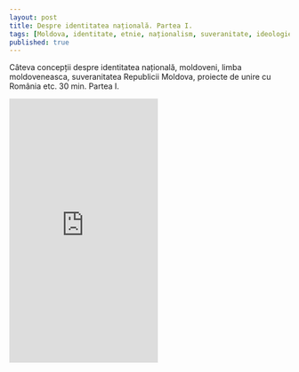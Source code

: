 ```yaml
---
layout: post
title: Despre identitatea națională. Partea I. 
tags: [Moldova, identitate, etnie, naționalism, suveranitate, ideologie, propaganda]
published: true
---
```


Câteva concepții despre identitatea națională, moldoveni, limba moldoveneasca, suveranitatea Republicii Moldova, proiecte de unire cu România etc. 30 min. Partea I. 

<iframe src="https://www.facebook.com/plugins/video.php?height=476&href=https%3A%2F%2Fwww.facebook.com%2Fserge.dudnic%2Fvideos%2F785331309303678%2F&show_text=false&width=267&t=15" width="267" height="476" style="border:none;overflow:hidden" scrolling="no" frameborder="0" allowfullscreen="true" allow="autoplay; clipboard-write; encrypted-media; picture-in-picture; web-share" allowFullScreen="true"></iframe>